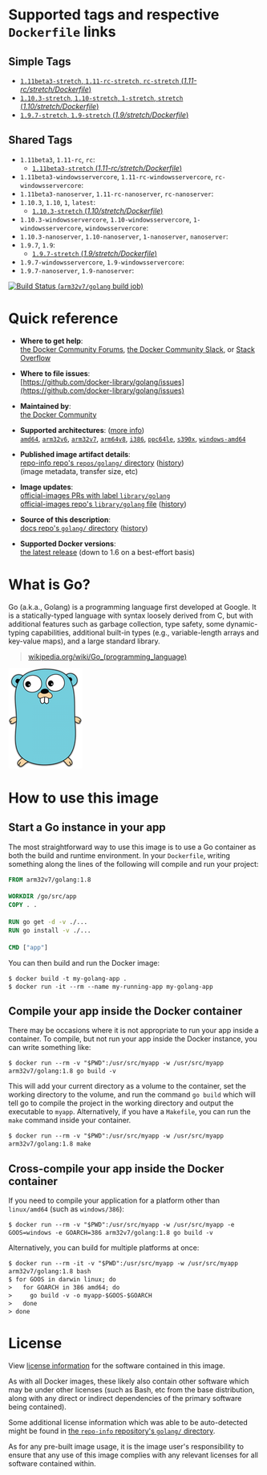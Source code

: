 <!--

********************************************************************************

WARNING:

    DO NOT EDIT "golang/README.md"

    IT IS AUTO-GENERATED

    (from the other files in "golang/" combined with a set of templates)

********************************************************************************

-->

# Supported tags and respective `Dockerfile` links

## Simple Tags

-	[`1.11beta3-stretch`, `1.11-rc-stretch`, `rc-stretch` (*1.11-rc/stretch/Dockerfile*)](https://github.com/docker-library/golang/blob/c45b9079fefae5aacf9f4ec16d01c27e85cccbdf/1.11-rc/stretch/Dockerfile)
-	[`1.10.3-stretch`, `1.10-stretch`, `1-stretch`, `stretch` (*1.10/stretch/Dockerfile*)](https://github.com/docker-library/golang/blob/fa0223eaa427188e0c70025f557d515129a9973f/1.10/stretch/Dockerfile)
-	[`1.9.7-stretch`, `1.9-stretch` (*1.9/stretch/Dockerfile*)](https://github.com/docker-library/golang/blob/4e30a6bb9f410004a8ecd2336e589f441b7398ec/1.9/stretch/Dockerfile)

## Shared Tags

-	`1.11beta3`, `1.11-rc`, `rc`:
	-	[`1.11beta3-stretch` (*1.11-rc/stretch/Dockerfile*)](https://github.com/docker-library/golang/blob/c45b9079fefae5aacf9f4ec16d01c27e85cccbdf/1.11-rc/stretch/Dockerfile)
-	`1.11beta3-windowsservercore`, `1.11-rc-windowsservercore`, `rc-windowsservercore`:
-	`1.11beta3-nanoserver`, `1.11-rc-nanoserver`, `rc-nanoserver`:
-	`1.10.3`, `1.10`, `1`, `latest`:
	-	[`1.10.3-stretch` (*1.10/stretch/Dockerfile*)](https://github.com/docker-library/golang/blob/fa0223eaa427188e0c70025f557d515129a9973f/1.10/stretch/Dockerfile)
-	`1.10.3-windowsservercore`, `1.10-windowsservercore`, `1-windowsservercore`, `windowsservercore`:
-	`1.10.3-nanoserver`, `1.10-nanoserver`, `1-nanoserver`, `nanoserver`:
-	`1.9.7`, `1.9`:
	-	[`1.9.7-stretch` (*1.9/stretch/Dockerfile*)](https://github.com/docker-library/golang/blob/4e30a6bb9f410004a8ecd2336e589f441b7398ec/1.9/stretch/Dockerfile)
-	`1.9.7-windowsservercore`, `1.9-windowsservercore`:
-	`1.9.7-nanoserver`, `1.9-nanoserver`:

[![Build Status](https://doi-janky.infosiftr.net/job/multiarch/job/arm32v7/job/golang/badge/icon) (`arm32v7/golang` build job)](https://doi-janky.infosiftr.net/job/multiarch/job/arm32v7/job/golang/)

# Quick reference

-	**Where to get help**:  
	[the Docker Community Forums](https://forums.docker.com/), [the Docker Community Slack](https://blog.docker.com/2016/11/introducing-docker-community-directory-docker-community-slack/), or [Stack Overflow](https://stackoverflow.com/search?tab=newest&q=docker)

-	**Where to file issues**:  
	[https://github.com/docker-library/golang/issues](https://github.com/docker-library/golang/issues)

-	**Maintained by**:  
	[the Docker Community](https://github.com/docker-library/golang)

-	**Supported architectures**: ([more info](https://github.com/docker-library/official-images#architectures-other-than-amd64))  
	[`amd64`](https://hub.docker.com/r/amd64/golang/), [`arm32v6`](https://hub.docker.com/r/arm32v6/golang/), [`arm32v7`](https://hub.docker.com/r/arm32v7/golang/), [`arm64v8`](https://hub.docker.com/r/arm64v8/golang/), [`i386`](https://hub.docker.com/r/i386/golang/), [`ppc64le`](https://hub.docker.com/r/ppc64le/golang/), [`s390x`](https://hub.docker.com/r/s390x/golang/), [`windows-amd64`](https://hub.docker.com/r/winamd64/golang/)

-	**Published image artifact details**:  
	[repo-info repo's `repos/golang/` directory](https://github.com/docker-library/repo-info/blob/master/repos/golang) ([history](https://github.com/docker-library/repo-info/commits/master/repos/golang))  
	(image metadata, transfer size, etc)

-	**Image updates**:  
	[official-images PRs with label `library/golang`](https://github.com/docker-library/official-images/pulls?q=label%3Alibrary%2Fgolang)  
	[official-images repo's `library/golang` file](https://github.com/docker-library/official-images/blob/master/library/golang) ([history](https://github.com/docker-library/official-images/commits/master/library/golang))

-	**Source of this description**:  
	[docs repo's `golang/` directory](https://github.com/docker-library/docs/tree/master/golang) ([history](https://github.com/docker-library/docs/commits/master/golang))

-	**Supported Docker versions**:  
	[the latest release](https://github.com/docker/docker-ce/releases/latest) (down to 1.6 on a best-effort basis)

# What is Go?

Go (a.k.a., Golang) is a programming language first developed at Google. It is a statically-typed language with syntax loosely derived from C, but with additional features such as garbage collection, type safety, some dynamic-typing capabilities, additional built-in types (e.g., variable-length arrays and key-value maps), and a large standard library.

> [wikipedia.org/wiki/Go_(programming_language)](http://en.wikipedia.org/wiki/Go_%28programming_language%29)

![logo](https://raw.githubusercontent.com/docker-library/docs/01c12653951b2fe592c1f93a13b4e289ada0e3a1/golang/logo.png)

# How to use this image

## Start a Go instance in your app

The most straightforward way to use this image is to use a Go container as both the build and runtime environment. In your `Dockerfile`, writing something along the lines of the following will compile and run your project:

```dockerfile
FROM arm32v7/golang:1.8

WORKDIR /go/src/app
COPY . .

RUN go get -d -v ./...
RUN go install -v ./...

CMD ["app"]
```

You can then build and run the Docker image:

```console
$ docker build -t my-golang-app .
$ docker run -it --rm --name my-running-app my-golang-app
```

## Compile your app inside the Docker container

There may be occasions where it is not appropriate to run your app inside a container. To compile, but not run your app inside the Docker instance, you can write something like:

```console
$ docker run --rm -v "$PWD":/usr/src/myapp -w /usr/src/myapp arm32v7/golang:1.8 go build -v
```

This will add your current directory as a volume to the container, set the working directory to the volume, and run the command `go build` which will tell go to compile the project in the working directory and output the executable to `myapp`. Alternatively, if you have a `Makefile`, you can run the `make` command inside your container.

```console
$ docker run --rm -v "$PWD":/usr/src/myapp -w /usr/src/myapp arm32v7/golang:1.8 make
```

## Cross-compile your app inside the Docker container

If you need to compile your application for a platform other than `linux/amd64` (such as `windows/386`):

```console
$ docker run --rm -v "$PWD":/usr/src/myapp -w /usr/src/myapp -e GOOS=windows -e GOARCH=386 arm32v7/golang:1.8 go build -v
```

Alternatively, you can build for multiple platforms at once:

```console
$ docker run --rm -it -v "$PWD":/usr/src/myapp -w /usr/src/myapp arm32v7/golang:1.8 bash
$ for GOOS in darwin linux; do
>   for GOARCH in 386 amd64; do
>     go build -v -o myapp-$GOOS-$GOARCH
>   done
> done
```

# License

View [license information](http://golang.org/LICENSE) for the software contained in this image.

As with all Docker images, these likely also contain other software which may be under other licenses (such as Bash, etc from the base distribution, along with any direct or indirect dependencies of the primary software being contained).

Some additional license information which was able to be auto-detected might be found in [the `repo-info` repository's `golang/` directory](https://github.com/docker-library/repo-info/tree/master/repos/golang).

As for any pre-built image usage, it is the image user's responsibility to ensure that any use of this image complies with any relevant licenses for all software contained within.
